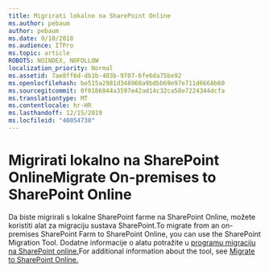 ```yaml
---
title: Migrirati lokalno na SharePoint Online
ms.author: pebaum
author: pebaum
ms.date: 9/10/2018
ms.audience: ITPro
ms.topic: article
ROBOTS: NOINDEX, NOFOLLOW
localization_priority: Normal
ms.assetid: 7ae8ff6d-db1b-403b-9707-6fe6da75be92
ms.openlocfilehash: be515a2981d348960a9bdbb69e97e711d6668b60
ms.sourcegitcommit: 0f0186044a3597e42ad14c32ca58e7224344dcfa
ms.translationtype: MT
ms.contentlocale: hr-HR
ms.lasthandoff: 12/15/2019
ms.locfileid: "40054730"
---
```

# <a name="migrate-on-premises-to-sharepoint-online"></a><span data-ttu-id="b75f8-102">Migrirati lokalno na SharePoint Online</span><span class="sxs-lookup"><span data-stu-id="b75f8-102">Migrate On-premises to SharePoint Online</span></span>

<span data-ttu-id="b75f8-103">Da biste migrirali s lokalne SharePoint farme na SharePoint Online, možete koristiti alat za migraciju sustava SharePoint.</span><span class="sxs-lookup"><span data-stu-id="b75f8-103">To migrate from an on-premises SharePoint Farm to SharePoint Online, you can use the SharePoint Migration Tool.</span></span> <span data-ttu-id="b75f8-104">Dodatne informacije o alatu potražite u [programu migraciju na SharePoint online.](https://go.microsoft.com/fwlink/?linkid=2019574)</span><span class="sxs-lookup"><span data-stu-id="b75f8-104">For additional information about the tool, see [Migrate to SharePoint Online.](https://go.microsoft.com/fwlink/?linkid=2019574)</span></span>
  

